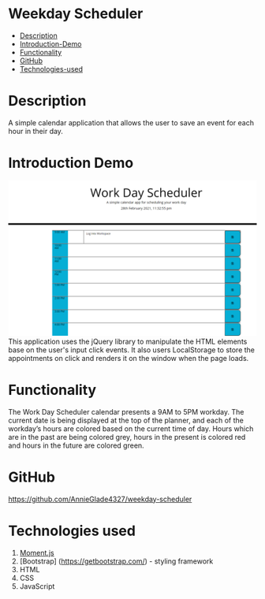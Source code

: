 # Weekday Scheduler

- [Description](#Description)
- [Introduction-Demo](#Introduction-Demo)
- [Functionality](#Functionality)
- [GitHub](#GitHub)
- [Technologies-used](#Technologies-used)

# Description

A simple calendar application that allows the user to save an event for each hour in their day.

# Introduction Demo
![photo of application](weekday-scheduler.png)
This application uses the jQuery library to manipulate the HTML elements base on the user's input click events. It also users LocalStorage to store the appointments on click and renders it on the window when the page loads.

# Functionality

The Work Day Scheduler calendar presents a 9AM to 5PM workday. The current date is being displayed at the top of the planner, and each of the workday’s hours are colored based on the current time of day. Hours which are in the past are being colored grey, hours in the present is colored red and hours in the future are colored green.

# GitHub 
https://github.com/AnnieGlade4327/weekday-scheduler

# Technologies used

1. [Moment.js](https://momentjs.com/)
2. [Bootstrap] (https://getbootstrap.com/) - styling framework
3. HTML
4. CSS
5. JavaScript
